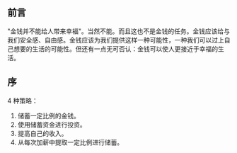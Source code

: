 ## 前言

"金钱并不能给人带来幸福"。当然不能。而且这也不是金钱的任务。金钱应该给与我们安全感、自由感。金钱应该为我们提供这样一种可能性，一种我们可以过上自己想要的生活的可能性。但还有一点无可否认：金钱可以使人更接近于幸福的生活。

## 序

4 种策略：

1. 储蓄一定比例的金钱。
2. 使用储蓄资金进行投资。
3. 提高自己的收入。
4. 从每次加薪中提取一定比例进行储蓄。

